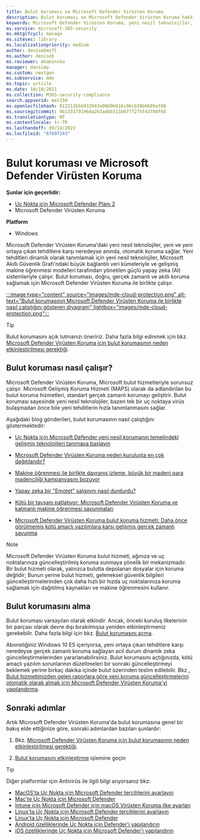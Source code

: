 ```yaml
---
title: Bulut koruması ve Microsoft Defender Virüsten Koruma
description: Bulut koruması ve Microsoft Defender Virüsten Koruma hakkında bilgi edinin
keywords: Microsoft Defender Virüsten Koruma, yeni nesil teknolojiler, yeni nesil av, makine öğrenmesi, kötü amaçlı yazılımdan koruma, güvenlik, defender, bulut, bulut koruması
ms.service: microsoft-365-security
ms.mktglfcycl: manage
ms.sitesec: library
ms.localizationpriority: medium
author: denisebmsft
ms.author: deniseb
ms.reviewer: mkaminska
manager: dansimp
ms.custom: nextgen
ms.subservice: mde
ms.topic: article
ms.date: 10/18/2021
ms.collection: M365-security-compliance
search.appverid: met150
ms.openlocfilehash: 812112b5b932943e00d9b616c06cb39b0605ef80
ms.sourcegitcommit: 9b133379196da2b3a4bb311b07ff274f43780f68
ms.translationtype: MT
ms.contentlocale: tr-TR
ms.lasthandoff: 09/14/2022
ms.locfileid: "67697243"
---
```

# <a name="cloud-protection-and-microsoft-defender-antivirus"></a>Bulut koruması ve Microsoft Defender Virüsten Koruma

**Şunlar için geçerlidir:**

- [Uç Nokta için Microsoft Defender Planı 2](https://go.microsoft.com/fwlink/p/?linkid=2154037)
- Microsoft Defender Virüsten Koruma

**Platform**
- Windows

Microsoft Defender Virüsten Koruma'daki yeni nesil teknolojiler, yeni ve yeni ortaya çıkan tehditlere karşı neredeyse anında, otomatik koruma sağlar. Yeni tehditleri dinamik olarak tanımlamak için yeni nesil teknolojiler, Microsoft Akıllı Güvenlik Grafı'ndaki büyük bağlantılı veri kümeleriyle ve gelişmiş makine öğrenmesi modelleri tarafından yönetilen güçlü yapay zeka (AI) sistemleriyle çalışır. Bulut koruması, doğru, gerçek zamanlı ve akıllı koruma sağlamak için Microsoft Defender Virüsten Koruma ile birlikte çalışır. 

[:::image type="content" source="images/mde-cloud-protection.png" alt-text="Bulut korumasının Microsoft Defender Virüsten Koruma ile birlikte nasıl çalıştığını gösteren diyagram" lightbox="images/mde-cloud-protection.png":::](enable-cloud-protection-microsoft-defender-antivirus.md)

> [!TIP]
> Bulut korumasını açık tutmanızı öneririz. Daha fazla bilgi edinmek için bkz. [Microsoft Defender Virüsten Koruma için bulut korumasının neden etkinleştirilmesi gerektiği](why-cloud-protection-should-be-on-mdav.md). 

## <a name="how-cloud-protection-works"></a>Bulut koruması nasıl çalışır?

Microsoft Defender Virüsten Koruma, Microsoft bulut hizmetleriyle sorunsuz çalışır. Microsoft Gelişmiş Koruma Hizmeti (MAPS) olarak da adlandırılan bu bulut koruma hizmetleri, standart gerçek zamanlı korumayı geliştirir. Bulut koruması sayesinde yeni nesil teknolojiler, bazen tek bir uç noktaya virüs bulaşmadan önce bile yeni tehditlerin hızla tanımlanmasını sağlar. 

Aşağıdaki blog gönderileri, bulut korumasının nasıl çalıştığını göstermektedir:

- [Uç Nokta için Microsoft Defender yeni nesil korumanın temelindeki gelişmiş teknolojileri tanımaya başlayın](https://www.microsoft.com/security/blog/2019/06/24/inside-out-get-to-know-the-advanced-technologies-at-the-core-of-microsoft-defender-atp-next-generation-protection/)

- [Microsoft Defender Virüsten Koruma neden kuruluşta en çok dağıtılandır?](https://www.microsoft.com/security/blog/2018/03/22/why-windows-defender-antivirus-is-the-most-deployed-in-the-enterprise) 

- [Makine öğrenmesi ile birlikte davranış izleme, büyük bir madeni para madenciliği kampanyasını bozuyor](https://www.microsoft.com/security/blog/2018/03/07/behavior-monitoring-combined-with-machine-learning-spoils-a-massive-dofoil-coin-mining-campaign)

- [Yapay zeka bir "Emotet" salgınını nasıl durdurdu?](https://www.microsoft.com/security/blog/2018/02/14/how-artificial-intelligence-stopped-an-emotet-outbreak)

- [Kötü bir tavşanı patlatıyor: Microsoft Defender Virüsten Koruma ve katmanlı makine öğrenmesi savunmaları](https://www.microsoft.com/security/blog/2017/12/11/detonating-a-bad-rabbit-windows-defender-antivirus-and-layered-machine-learning-defenses)

- [Microsoft Defender Virüsten Koruma bulut koruma hizmeti: Daha önce görülmemiş kötü amaçlı yazılımlara karşı gelişmiş gerçek zamanlı savunma](https://www.microsoft.com/security/blog/2017/07/18/windows-defender-antivirus-cloud-protection-service-advanced-real-time-defense-against-never-before-seen-malware) 


> [!NOTE]
> Microsoft Defender Virüsten Koruma bulut hizmeti, ağınıza ve uç noktalarınıza güncelleştirilmiş koruma sunmaya yönelik bir mekanizmadır. Bir bulut hizmeti olarak, yalnızca bulutta depolanan dosyalar için koruma değildir; Bunun yerine bulut hizmeti, geleneksel güvenlik bilgileri güncelleştirmelerinden çok daha hızlı bir hızda uç noktalarınıza koruma sağlamak için dağıtılmış kaynakları ve makine öğrenmesini kullanır.

## <a name="how-to-get-cloud-protection"></a>Bulut korumasını alma 

Bulut koruması varsayılan olarak etkindir. Ancak, önceki kuruluş ilkelerinin bir parçası olarak devre dışı bırakılmışsa yeniden etkinleştirmeniz gerekebilir. Daha fazla bilgi için bkz. [Bulut korumasını açma](enable-cloud-protection-microsoft-defender-antivirus.md).

Aboneliğiniz Windows 10 E5 içeriyorsa, yeni ortaya çıkan tehditlere karşı neredeyse gerçek zamanlı koruma sağlayan acil durum dinamik zeka güncelleştirmelerinden yararlanabilirsiniz. Bulut korumasını açtığınızda, kötü amaçlı yazılım sorunlarının düzeltmeleri bir sonraki güncelleştirmeyi beklemek yerine birkaç dakika içinde bulut üzerinden teslim edilebilir. Bkz [. Bulut hizmetimizden gelen raporlara göre yeni koruma güncelleştirmelerini otomatik olarak almak için Microsoft Defender Virüsten Koruma'yi yapılandırma](manage-event-based-updates-microsoft-defender-antivirus.md#cloud-report-updates).

## <a name="next-steps"></a>Sonraki adımlar

Artık Microsoft Defender Virüsten Koruma'da bulut korumasına genel bir bakış elde ettiğinize göre, sonraki adımlardan bazıları şunlardır:

1. Bkz. [Microsoft Defender Virüsten Koruma için bulut korumasının neden etkinleştirilmesi gerektiği](why-cloud-protection-should-be-on-mdav.md).

2. [Bulut korumasını etkinleştirme](enable-cloud-protection-microsoft-defender-antivirus.md) işlemine geçin

> [!TIP]
> Diğer platformlar için Antivirüs ile ilgili bilgi arıyorsanız bkz:
> - [MacOS'ta Uç Nokta için Microsoft Defender tercihlerini ayarlayın](mac-preferences.md)
> - [Mac'te Uç Nokta için Microsoft Defender](microsoft-defender-endpoint-mac.md)
> - [Intune için Microsoft Defender için macOS Virüsten Koruma ilke ayarları](/mem/intune/protect/antivirus-microsoft-defender-settings-macos)
> - [Linux'ta Uç Nokta için Microsoft Defender tercihlerini ayarlayın](linux-preferences.md)
> - [Linux'ta Uç Nokta için Microsoft Defender](microsoft-defender-endpoint-linux.md)
> - [Android özelliklerinde Uç Nokta için Defender’ı yapılandırın](android-configure.md)
> - [iOS özelliklerinde Uç Nokta için Microsoft Defender’ı yapılandırın](ios-configure-features.md)